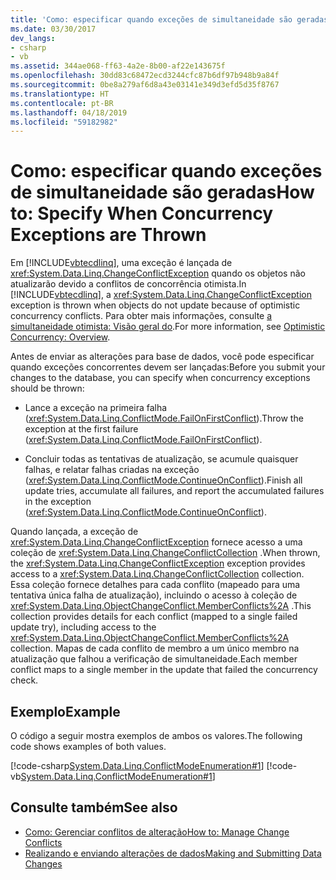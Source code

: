 ```yaml
---
title: 'Como: especificar quando exceções de simultaneidade são geradas'
ms.date: 03/30/2017
dev_langs:
- csharp
- vb
ms.assetid: 344ae068-ff63-4a2e-8b00-af22e143675f
ms.openlocfilehash: 30dd83c68472ecd3244cfc87b6df97b948b9a84f
ms.sourcegitcommit: 0be8a279af6d8a43e03141e349d3efd5d35f8767
ms.translationtype: HT
ms.contentlocale: pt-BR
ms.lasthandoff: 04/18/2019
ms.locfileid: "59182982"
---
```

# <a name="how-to-specify-when-concurrency-exceptions-are-thrown"></a><span data-ttu-id="a7ba5-102">Como: especificar quando exceções de simultaneidade são geradas</span><span class="sxs-lookup"><span data-stu-id="a7ba5-102">How to: Specify When Concurrency Exceptions are Thrown</span></span>
<span data-ttu-id="a7ba5-103">Em [!INCLUDE[vbtecdlinq](../../../../../../includes/vbtecdlinq-md.md)], uma exceção é lançada de <xref:System.Data.Linq.ChangeConflictException> quando os objetos não atualizarão devido a conflitos de concorrência otimista.</span><span class="sxs-lookup"><span data-stu-id="a7ba5-103">In [!INCLUDE[vbtecdlinq](../../../../../../includes/vbtecdlinq-md.md)], a <xref:System.Data.Linq.ChangeConflictException> exception is thrown when objects do not update because of optimistic concurrency conflicts.</span></span> <span data-ttu-id="a7ba5-104">Para obter mais informações, consulte [a simultaneidade otimista: Visão geral do](../../../../../../docs/framework/data/adonet/sql/linq/optimistic-concurrency-overview.md).</span><span class="sxs-lookup"><span data-stu-id="a7ba5-104">For more information, see [Optimistic Concurrency: Overview](../../../../../../docs/framework/data/adonet/sql/linq/optimistic-concurrency-overview.md).</span></span>  
  
 <span data-ttu-id="a7ba5-105">Antes de enviar as alterações para base de dados, você pode especificar quando exceções concorrentes devem ser lançadas:</span><span class="sxs-lookup"><span data-stu-id="a7ba5-105">Before you submit your changes to the database, you can specify when concurrency exceptions should be thrown:</span></span>  
  
-   <span data-ttu-id="a7ba5-106">Lance a exceção na primeira falha (<xref:System.Data.Linq.ConflictMode.FailOnFirstConflict>).</span><span class="sxs-lookup"><span data-stu-id="a7ba5-106">Throw the exception at the first failure (<xref:System.Data.Linq.ConflictMode.FailOnFirstConflict>).</span></span>  
  
-   <span data-ttu-id="a7ba5-107">Concluir todas as tentativas de atualização, se acumule quaisquer falhas, e relatar falhas criadas na exceção (<xref:System.Data.Linq.ConflictMode.ContinueOnConflict>).</span><span class="sxs-lookup"><span data-stu-id="a7ba5-107">Finish all update tries, accumulate all failures, and report the accumulated failures in the exception (<xref:System.Data.Linq.ConflictMode.ContinueOnConflict>).</span></span>  
  
 <span data-ttu-id="a7ba5-108">Quando lançada, a exceção de <xref:System.Data.Linq.ChangeConflictException> fornece acesso a uma coleção de <xref:System.Data.Linq.ChangeConflictCollection> .</span><span class="sxs-lookup"><span data-stu-id="a7ba5-108">When thrown, the <xref:System.Data.Linq.ChangeConflictException> exception provides access to a <xref:System.Data.Linq.ChangeConflictCollection> collection.</span></span> <span data-ttu-id="a7ba5-109">Essa coleção fornece detalhes para cada conflito (mapeado para uma tentativa única falha de atualização), incluindo o acesso à coleção de <xref:System.Data.Linq.ObjectChangeConflict.MemberConflicts%2A> .</span><span class="sxs-lookup"><span data-stu-id="a7ba5-109">This collection provides details for each conflict (mapped to a single failed update try), including access to the <xref:System.Data.Linq.ObjectChangeConflict.MemberConflicts%2A> collection.</span></span> <span data-ttu-id="a7ba5-110">Mapas de cada conflito de membro a um único membro na atualização que falhou a verificação de simultaneidade.</span><span class="sxs-lookup"><span data-stu-id="a7ba5-110">Each member conflict maps to a single member in the update that failed the concurrency check.</span></span>  
  
## <a name="example"></a><span data-ttu-id="a7ba5-111">Exemplo</span><span class="sxs-lookup"><span data-stu-id="a7ba5-111">Example</span></span>  
 <span data-ttu-id="a7ba5-112">O código a seguir mostra exemplos de ambos os valores.</span><span class="sxs-lookup"><span data-stu-id="a7ba5-112">The following code shows examples of both values.</span></span>  
  
 [!code-csharp[System.Data.Linq.ConflictModeEnumeration#1](../../../../../../samples/snippets/csharp/VS_Snippets_Data/system.data.linq.conflictmodeenumeration/cs/program.cs#1)]
 [!code-vb[System.Data.Linq.ConflictModeEnumeration#1](../../../../../../samples/snippets/visualbasic/VS_Snippets_Data/system.data.linq.conflictmodeenumeration/vb/module1.vb#1)]  
  
## <a name="see-also"></a><span data-ttu-id="a7ba5-113">Consulte também</span><span class="sxs-lookup"><span data-stu-id="a7ba5-113">See also</span></span>

- [<span data-ttu-id="a7ba5-114">Como: Gerenciar conflitos de alteração</span><span class="sxs-lookup"><span data-stu-id="a7ba5-114">How to: Manage Change Conflicts</span></span>](../../../../../../docs/framework/data/adonet/sql/linq/how-to-manage-change-conflicts.md)
- [<span data-ttu-id="a7ba5-115">Realizando e enviando alterações de dados</span><span class="sxs-lookup"><span data-stu-id="a7ba5-115">Making and Submitting Data Changes</span></span>](../../../../../../docs/framework/data/adonet/sql/linq/making-and-submitting-data-changes.md)
